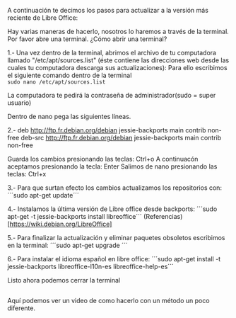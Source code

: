 A continuación te decimos los pasos para actualizar a la versión más reciente de Libre Office:

Hay varias maneras de hacerlo, nosotros lo haremos a través de la terminal.  Por favor abre una terminal. ¿Cómo abrir una terminal?  

1.- Una vez dentro de la terminal, abrimos el archivo de tu computadora llamado "/etc/apt/sources.list" (éste contiene las direcciones web desde las cuales tu computadora descarga sus actualizaciones):
Para ello escribimos el siguiente comando dentro de la terminal  
```sudo nano /etc/apt/sources.list```

La computadora te pedirá la contraseña de administrador(sudo = super usuario)

Dentro de nano pega las siguientes líneas.

2.-  deb http://ftp.fr.debian.org/debian jessie-backports main contrib non-free
deb-src http://ftp.fr.debian.org/debian jessie-backports main contrib non-free

Guarda los cambios presionando las teclas: Ctrl+o
A continuacón aceptamos presionando la tecla:  Enter
Salimos de nano presionando las teclas: Ctrl+x

3.- Para que surtan efecto los cambios actualizamos los repositorios con: ´´´sudo apt-get update´´´

4.- Instalamos la última versión de Libre office desde backports: ´´´sudo apt-get -t jessie-backports install libreoffice´´´
(Referencias)[https://wiki.debian.org/LibreOffice]

5.- Para finalizar la actualización y eliminar paquetes obsoletos escribimos en la terminal: ´´´sudo apt-get upgrade ´´´

6.- Para instalar el idioma español en libre office: ´´´sudo apt-get install -t jessie-backports libreoffice-l10n-es libreoffice-help-es´´´

Listo ahora podemos cerrar la terminal

##

Aquí podemos ver un video de como hacerlo con un método un poco diferente.
